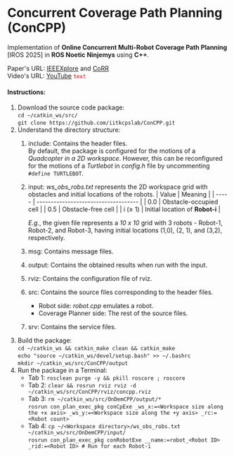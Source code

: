 # Concurrent Coverage Path Planning (ConCPP)
Implementation of **Online Concurrent Multi-Robot Coverage Path Planning** [IROS 2025] in **ROS Noetic Ninjemys** using **C++**.

Paper's URL: [IEEEXplore](https://ieeexplore.ieee.org/abstract/document/) and [CoRR](https://arxiv.org/abs/2403.10460)<br/>
Video's URL: [YouTube](https://www.youtube.com/watch?v=)
<code style="color : red">text</code>
#### Instructions:

1.  Download the source code package:<br/> 
    `cd ~/catkin_ws/src/`<br/> 
    `git clone https://github.com/iitkcpslab/ConCPP.git`
2.  Understand the directory structure:<br/> 
    1.  include: Contains the header files.<br/> 
        By default, the package is configured for the motions of a *Quadcopter in a 2D workspace*. However, this can be reconfigured for the motions of a *Turtlebot* in *config.h* file by uncommenting `#define TURTLEBOT`. 
    2.  input: *ws_obs_robs.txt* represents the 2D workspace grid with obstacles and initial locations of the robots. 
         | Value      | Meaning                              |
         | -----      | ------------------------------------ |
         | 0.0        | Obstacle-occupied cell               |
         | 0.5        | Obstacle-free cell                   |
         | i (&ge; 1) | Initial location of **Robot-i**      |

        *E.g.*, the given file represents a *10 x 10* grid with 3 robots - Robot-1, Robot-2, and Robot-3, having initial locations (1,0), (2, 1), and (3,2), respectively. 
    3.  msg: Contains message files. 
    4.  output: Contains the obtained results when run with the input.
    5.  rviz: Contains the configuration file of rviz. 
    6.  src: Contains the source files corresponding to the header files. 
        * Robot side: *robot.cpp* emulates a robot. 
        * Coverage Planner side: The rest of the source files. 
    7.  srv: Contains the service files. 
3.  Build the package:<br/> 
    `cd ~/catkin_ws && catkin_make clean && catkin_make`<br/>
    `echo "source ~/catkin_ws/devel/setup.bash" >> ~/.bashrc`<br/>
    `mkdir ~/catkin_ws/src/ConCPP/output`
4.  Run the package in a Terminal:
    -   Tab 1:
        `rosclean purge -y && pkill roscore ; roscore`
    -   Tab 2:
    	`clear && rosrun rviz rviz -d ~/catkin_ws/src/ConCPP/rviz/concpp.rviz`
    -   Tab 3:
        `rm ~/catkin_ws/src/OnDemCPP/output/*`<br/> 
        `rosrun con_plan_exec_pkg conCpExe _ws_x:=<Workspace size along the +x axis> _ws_y:=<Workspace size along the +y axis> _rc:=<Robot count>`
    -   Tab 4:
        `cp ~/<Workspace directory>/ws_obs_robs.txt ~/catkin_ws/src/OnDemCPP/input/`<br/>
        `rosrun con_plan_exec_pkg conRobotExe __name:=robot_<Robot ID> _rid:=<Robot ID> # Run for each Robot-i`